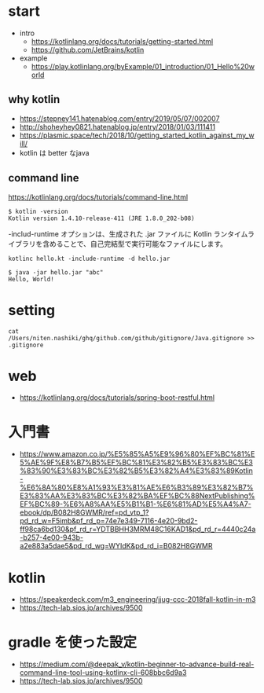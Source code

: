 # start

- intro
   - https://kotlinlang.org/docs/tutorials/getting-started.html
   - https://github.com/JetBrains/kotlin
- example
   - https://play.kotlinlang.org/byExample/01_introduction/01_Hello%20world

## why kotlin
- https://stepney141.hatenablog.com/entry/2019/05/07/002007
- http://shoheyhey0821.hatenablog.jp/entry/2018/01/03/111411
- https://plasmic.space/tech/2018/10/getting_started_kotlin_against_my_will/
- kotlin は better なjava

## command line
https://kotlinlang.org/docs/tutorials/command-line.html

```
$ kotlin -version
Kotlin version 1.4.10-release-411 (JRE 1.8.0_202-b08)
```

-includ-runtime オプションは、生成された .jar ファイルに Kotlin ランタイムライブラリを含めることで、自己完結型で実行可能なファイルにします。

```
kotlinc hello.kt -include-runtime -d hello.jar
```

```
$ java -jar hello.jar "abc"   
Hello, World!
```

# setting

```
cat /Users/niten.nashiki/ghq/github.com/github/gitignore/Java.gitignore >> .gitignore
```

# web
- https://kotlinlang.org/docs/tutorials/spring-boot-restful.html

# 入門書
- https://www.amazon.co.jp/%E5%85%A5%E9%96%80%EF%BC%81%E5%AE%9F%E8%B7%B5%EF%BC%81%E3%82%B5%E3%83%BC%E3%83%90%E3%83%BC%E3%82%B5%E3%82%A4%E3%83%89Kotlin-%E6%8A%80%E8%A1%93%E3%81%AE%E6%B3%89%E3%82%B7%E3%83%AA%E3%83%BC%E3%82%BA%EF%BC%88NextPublishing%EF%BC%89-%E6%A8%AA%E5%B1%B1-%E6%81%AD%E5%A4%A7-ebook/dp/B082H8GWMR/ref=pd_vtp_1?pd_rd_w=F5imb&pf_rd_p=74e7e349-7116-4e20-9bd2-ff98ca6bd130&pf_rd_r=YDTBBHH3MRM48C16KAD1&pd_rd_r=4440c24a-b257-4e00-943b-a2e883a5dae5&pd_rd_wg=WYIdK&pd_rd_i=B082H8GWMR

# kotlin
- https://speakerdeck.com/m3_engineering/jjug-ccc-2018fall-kotlin-in-m3
- https://tech-lab.sios.jp/archives/9500

# gradle を使った設定
- https://medium.com/@deepak_v/kotlin-beginner-to-advance-build-real-command-line-tool-using-kotlinx-cli-608bbc6d9a3
- https://tech-lab.sios.jp/archives/9500